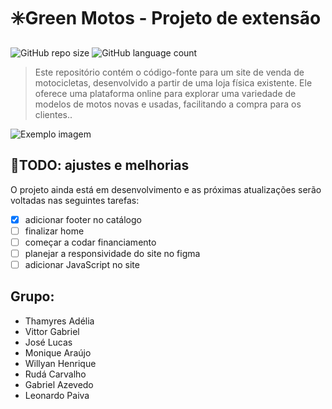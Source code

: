 # ✳️Green Motos - Projeto de extensão
![GitHub repo size](https://img.shields.io/github/repo-size/adeliadev/Projeto_de_extensao?style=for-the-badge)
![GitHub language count](https://img.shields.io/github/languages/count/adeliadev/Projeto_de_extensao?style=for-the-badge)

> Este repositório contém o código-fonte para um site de venda de motocicletas, desenvolvido a partir de uma loja física existente. Ele oferece uma plataforma online para explorar uma variedade de modelos de motos novas e usadas, facilitando a compra para os clientes..

<img src="https://i.imgur.com/JNzBUFf.png" alt="Exemplo imagem">

## 📝TODO: ajustes e melhorias

O projeto ainda está em desenvolvimento e as próximas atualizações serão voltadas nas seguintes tarefas:

- [x] adicionar footer no catálogo
- [ ] finalizar home
- [ ] começar a codar financiamento
- [ ] planejar a responsividade do site no figma
- [ ] adicionar JavaScript no site

## Grupo:
- Thamyres Adélia
- Vittor Gabriel
- José Lucas
- Monique Araújo
- Willyan Henrique
- Rudá Carvalho
- Gabriel Azevedo
- Leonardo Paiva
